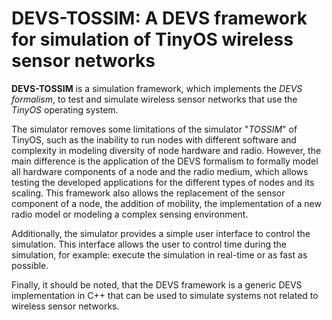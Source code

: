 # DEVS-TOSSIM: A DEVS framework for simulation of TinyOS wireless sensor networks

__DEVS-TOSSIM__ is a simulation framework, which implements the *DEVS formalism*, to test and simulate wireless sensor networks that use the *TinyOS* operating system. 

The simulator removes some limitations of the simulator "*TOSSIM*" of TinyOS, such as the inability to run nodes with different software and complexity in modeling diversity of node hardware and radio. However, the main difference is the application of the DEVS formalism to formally model all hardware components of a node and the radio medium, which allows testing the developed applications for the different types of nodes and its scaling. This framework also allows the replacement of the sensor component of a node, the addition of mobility, the implementation of a new radio model or modeling a complex sensing environment.

Additionally, the simulator provides a simple user interface to control the simulation. This interface allows the user to control time during the simulation, for example: execute the simulation in real-time or as fast as possible.

Finally, it should be noted, that the DEVS framework is a generic DEVS implementation in C++ that can be used to simulate systems not related to wireless sensor networks.
